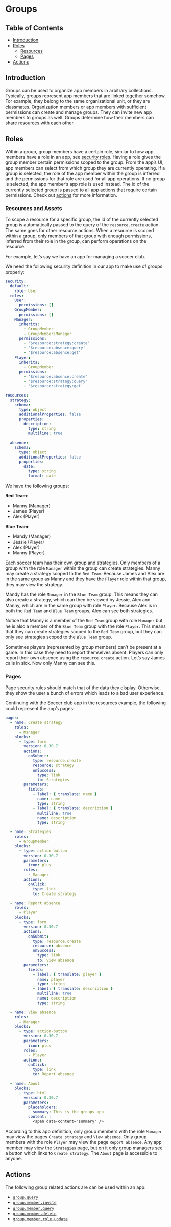# Groups

## Table of Contents

- [Introduction](#introduction)
- [Roles](#roles)
  - [Resources](#resources-and-assets)
  - [Pages](#pages)
- [Actions](#actions)

## Introduction

Groups can be used to organize app members in arbitrary collections. Typically, groups represent app
members that are linked together somehow. For example, they belong to the same organizational unit,
or they are classmates. Organization members or app members with sufficient permissions can create
and manage groups. They can invite new app members to groups as well. Groups determine how their
members can share resources with each other.

## Roles

Within a group, group members have a certain role, similar to how app members have a role in an app,
see [security roles](security.md#roles). Having a role gives the group member certain permissions
scoped to the group. From the app’s UI, app members can select from which group they are currently
operating. If a group is selected, the role of the app member within the group is inferred and the
permissions for that role are used for all app operations. If no group is selected, the app member’s
app role is used instead. The id of the currently selected group is passed to all app actions that
require certain permissions. Check out [actions](../actions/index.mdx) for more information.

### Resources and Assets

To scope a resource for a specific group, the id of the currently selected group is automatically
passed to the query of the `resource.create` action. The same goes for other resource actions. When
a resource is scoped within a group, only members of that group with enough permissions, inferred
from their role in the group, can perform operations on the resource.

For example, let’s say we have an app for managing a soccer club.

We need the following security definition in our app to make use of groups properly:

```yaml validate security-snippet
security:
  default:
    role: User
  roles:
    User:
      permissions: []
    GroupMember:
      permissions: []
    Manager:
      inherits:
        - GroupMember
        - GroupMembersManager
      permissions:
        - '$resource:strategy:create'
        - '$resource:absence:query'
        - '$resource:absence:get'
    Player:
      inherits:
        - GroupMember
      permissions:
        - '$resource:absence:create'
        - '$resource:strategy:query'
        - '$resource:strategy:get'
```

```yaml validate resources-snippet
resources:
  strategy:
    schema:
      type: object
      additionalProperties: false
      properties:
        description:
          type: string
          multiline: true

  absence:
    schema:
      type: object
      additionalProperties: false
      properties:
        date:
          type: string
          format: date
```

We have the following groups:

**Red Team**:

- Manny (Manager)
- James (Player)
- Alex (Player)

**Blue Team**:

- Mandy (Manager)
- Jessie (Player)
- Alex (Player)
- Manny (Player)

Each soccer team has their own group and strategies. Only members of a group with the role `Manager`
within the group can create strategies. Manny may create a strategy scoped to the `Red Team`.
Because James and Alex are in the same group as Manny and they have the `Player` role within that
group, they may view the strategy.

Mandy has the role `Manager` in the `Blue Team` group. This means they can also create a strategy,
which can then be viewed by Jessie, Alex and Manny, which are in the same group with role `Player`.
Because Alex is in both the `Red Team` and `Blue Team` groups, Alex can see both strategies.

Notice that Manny is a member of the `Red Team` group with role `Manager` but he is also a member of
the `Blue Team` group with the role `Player`. This means that they can create strategies scoped to
the `Red Team` group, but they can only see strategies scoped to the `Blue Team` group.

Sometimes players (represented by group members) can’t be present at a game. In this case they need
to report themselves absent. Players can only report their own absence using the `resource.create`
action. Let’s say James calls in sick. Now only Manny can see this.

### Pages

Page security rules should match that of the data they display. Otherwise, they show the user a
bunch of errors which leads to a bad user experience.

Continuing with the Soccer club app in the resources example, the following could represent the
app’s pages:

```yaml validate pages-snippet
pages:
  - name: Create strategy
    roles:
      - Manager
    blocks:
      - type: form
        version: 0.30.7
        actions:
          onSubmit:
            type: resource.create
            resource: strategy
            onSuccess:
              type: link
              to: Strategies
        parameters:
          fields:
            - label: { translate: name }
              name: name
              type: string
            - label: { translate: description }
              multiline: true
              name: description
              type: string

  - name: Strategies
    roles:
      - GroupMember
    blocks:
      - type: action-button
        version: 0.30.7
        parameters:
          icon: plus
        roles:
          - Manager
        actions:
          onClick:
            type: link
            to: Create strategy

  - name: Report absence
    roles:
      - Player
    blocks:
      - type: form
        version: 0.30.7
        actions:
          onSubmit:
            type: resource.create
            resource: absence
            onSuccess:
              type: link
              to: View absence
        parameters:
          fields:
            - label: { translate: player }
              name: player
              type: string
            - label: { translate: description }
              multiline: true
              name: description
              type: string

  - name: View absence
    roles:
      - Manager
    blocks:
      - type: action-button
        version: 0.30.7
        parameters:
          icon: plus
        roles:
          - Player
        actions:
          onClick:
            type: link
            to: Report absence

  - name: About
    blocks:
      - type: html
        version: 0.30.7
        parameters:
          placeholders:
            summary: This is the groups app
          content: |
            <span data-content="summary" />
```

According to this app definition, only group members with the role `Manager` may view the pages
`Create strategy` and `View absence`. Only group members with the role `Player` may view the page
`Report absence`. Any app member may view the `Strategies` page, but on it only group managers see a
button which links to `Create strategy`. The `About` page is accessible to anyone.

## Actions

The following group related actions are can be used within an app:

- [`group.query`](../actions/groups.mdx#groupquery)
- [`group.member.invite`](../actions/groups.mdx#groupmemberinvite)
- [`group.member.query`](../actions/groups.mdx#groupmemberquery)
- [`group.member.delete`](../actions/groups.mdx#groupmemberdelete)
- [`group.member.role.update`](../actions/groups.mdx#groupmemberroleupdate)
